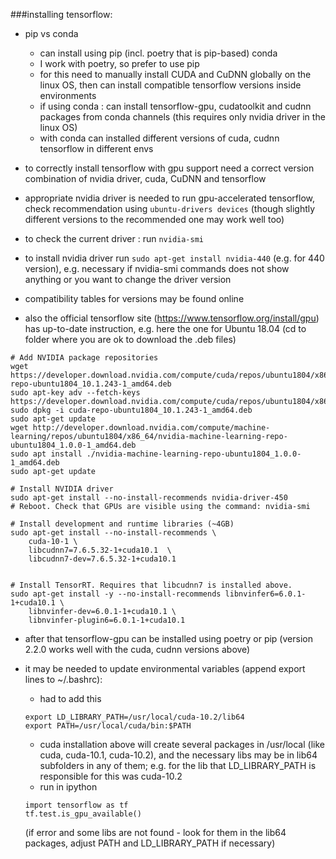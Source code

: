 ###installing tensorflow:

* pip vs conda
	- can install using pip (incl. poetry that is pip-based) conda
	- I work with poetry, so prefer to use pip
	- for this need to manually install CUDA and CuDNN globally on the linux OS, 
	then can install compatible tensorflow versions inside environments
	- if using conda : can install tensorflow-gpu, cudatoolkit and cudnn packages from conda 
	channels (this requires only nvidia driver in the linux OS)
	- with conda can installed different versions of cuda, cudnn tensorflow in different envs


* to correctly install tensorflow with gpu support need a correct version combination of nvidia driver, 
cuda, CuDNN and tensorflow

* appropriate nvidia driver is needed to run gpu-accelerated tensorflow, check recommendation using 
```ubuntu-drivers devices``` (though slightly different versions to the recommended one may work well too)

* to check the current driver : run ```nvidia-smi```

* to install nvidia driver run ```sudo apt-get install nvidia-440``` (e.g. for 440 version), e.g. necessary 
if nvidia-smi commands does not show anything or you want to change the driver version


* compatibility tables for versions may be found online 

* also the official tensorflow site (https://www.tensorflow.org/install/gpu) has up-to-date instruction, e.g. here the one for Ubuntu 18.04
(cd to folder where you are ok to download the .deb files)
```
# Add NVIDIA package repositories
wget https://developer.download.nvidia.com/compute/cuda/repos/ubuntu1804/x86_64/cuda-repo-ubuntu1804_10.1.243-1_amd64.deb
sudo apt-key adv --fetch-keys https://developer.download.nvidia.com/compute/cuda/repos/ubuntu1804/x86_64/7fa2af80.pub
sudo dpkg -i cuda-repo-ubuntu1804_10.1.243-1_amd64.deb
sudo apt-get update
wget http://developer.download.nvidia.com/compute/machine-learning/repos/ubuntu1804/x86_64/nvidia-machine-learning-repo-ubuntu1804_1.0.0-1_amd64.deb
sudo apt install ./nvidia-machine-learning-repo-ubuntu1804_1.0.0-1_amd64.deb
sudo apt-get update

# Install NVIDIA driver
sudo apt-get install --no-install-recommends nvidia-driver-450
# Reboot. Check that GPUs are visible using the command: nvidia-smi

# Install development and runtime libraries (~4GB)
sudo apt-get install --no-install-recommends \
    cuda-10-1 \
    libcudnn7=7.6.5.32-1+cuda10.1  \
    libcudnn7-dev=7.6.5.32-1+cuda10.1


# Install TensorRT. Requires that libcudnn7 is installed above.
sudo apt-get install -y --no-install-recommends libnvinfer6=6.0.1-1+cuda10.1 \
    libnvinfer-dev=6.0.1-1+cuda10.1 \
    libnvinfer-plugin6=6.0.1-1+cuda10.1
```

* after that tensorflow-gpu can be installed using poetry or pip (version 2.2.0 works well with the cuda, cudnn versions above)

* it may be needed to update environmental variables (append export lines to ~/.bashrc):

	- had to add this 
	```
	export LD_LIBRARY_PATH=/usr/local/cuda-10.2/lib64
	export PATH=/usr/local/cuda/bin:$PATH
	```
	- cuda installation above will create several packages in /usr/local (like cuda, cuda-10.1, cuda-10.2), 
	and the necessary libs may be in lib64 subfolders in any of them;
	e.g. for the lib that LD_LIBRARY_PATH is responsible for this was cuda-10.2
	- run in ipython 
	```
	import tensorflow as tf
	tf.test.is_gpu_available()
	```
	(if error and some libs are not found - look for them in the lib64 packages, adjust PATH and LD_LIBRARY_PATH if 
	necessary)